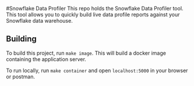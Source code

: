#Snowflake Data Profiler
This repo holds the Snowflake Data Profiler tool. This tool allows you to quickly build live data profile reports against your Snowflake data warehouse.

## Building
To build this project, run `make image`. This will build a docker image containing the application server.

To run locally, run `make container` and open `localhost:5000` in your browser or postman.